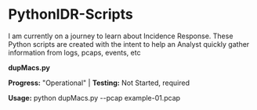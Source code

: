 # PythonIDR-Scripts
I am currently on a journey to learn about Incidence Response. These Python scripts are created with the intent to help an Analyst quickly gather information from logs, pcaps, events, etc 

**dupMacs.py**

**Progress:** "Operational" |  **Testing:** Not Started, required 

**Usage:** python dupMacs.py --pcap example-01.pcap 



